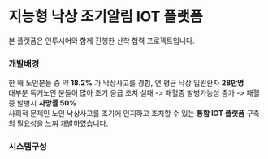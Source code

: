 지능형 낙상 조기알림 IOT 플랫폼
==========================================
본 플랫폼은 인투시어와 함께 진행한 산학 협력 프로젝트입니다.



### 개발배경
한 해 노인분들 중 약 __18.2%__ 가 낙상사고를 경험, 연 평균 낙상 입원환자 __28만명__    
대부분 독거노인 분들이 많아 초기 응급 조치 실패 -> 패혈증 발병가능성 증가 -> 패혈증 발병시 __사망률 50%__   
사회적 문제인 노인 낙상사고를 조기에 인지하고 조치할 수 있는 __통합 IOT 플랫폼__ 구축의 필요성을 느껴 개발하였습니다.


### 시스템구성


